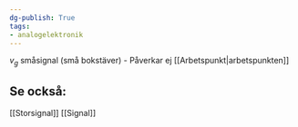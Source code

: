 ```yaml
---
dg-publish: True
tags: 
- analogelektronik
---
```

$v_g$ småsignal (små bokstäver)
	-  Påverkar ej [[Arbetspunkt|arbetspunkten]]

## Se också:
[[Storsignal]]
[[Signal]]